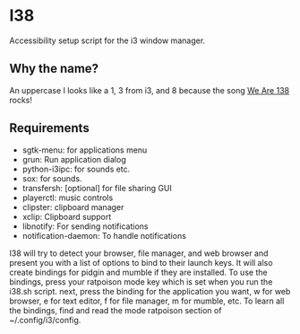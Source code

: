 # I38

Accessibility setup script for the i3 window manager.


## Why the name?

An uppercase I looks like a 1, 3 from i3, and 8 because the song [We Are 138](https://www.youtube.com/watch?v=-n2Mkdw4q44) rocks!


## Requirements

- sgtk-menu: for applications menu
- grun: Run application dialog
- python-i3ipc: for sounds etc.
- sox: for sounds.
- transfersh: [optional] for file sharing GUI
- playerctl: music controls
- clipster: clipboard manager
- xclip: Clipboard support
- libnotify: For sending notifications
- notification-daemon: To handle notifications

I38 will try to detect your browser, file manager, and web browser and present you with a list of options to bind to their launch keys. It will also create bindings for pidgin and mumble if they are installed. To use the bindings, press your ratpoison mode key which is set when you run the i38.sh script. next, press the binding for the application you want, w for web browser, e for text editor, f for file manager, m for mumble, etc. To learn all the bindings, find and read the mode ratpoison section of ~/.config/i3/config.
